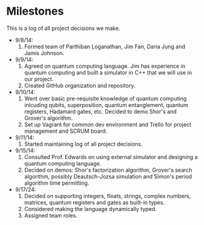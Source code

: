 Milestones
==========
This is a log of all project decisions we make.
- 9/8/14:
    1. Formed team of Parthiban Loganathan, Jim Fan, Daria Jung and Jamis Johnson.
- 9/9/14: 
    1. Agreed on quantum computing language. Jim has experience in quantum computing and built a simulator in C++ that we will use in our project.
    2. Created GitHub organization and repository.
- 9/10/14:
    1. Went over basic pre-requisite knowledge of quantum computing inlcuding qubits, superposition, quantum entanglement, quantum registers, Hadamard gates, etc. Decided to demo Shor's and Grover's algorithm.
    2. Set up Vagrant for common dev environment and Trello for project management and SCRUM board.
- 9/11/14:
    1. Started maintaining log of all project decisions.
- 9/15/14:
    1. Consulted Prof. Edwards on using external simulator and designing a quantum computing language.
    2. Decided on demos: Shor's factorization algorithm, Grover's search algorithm, possibly Deautsch-Jozsa simulation and Simon's period algorithm time permitting.
- 9/17/24:
    1. Decided on supporting integers, floats, strings, complex numbers, matrices, quantum registers and gates as built-in types.
    2. Considered making the language dynamically typed.
    3. Assigned team roles.
